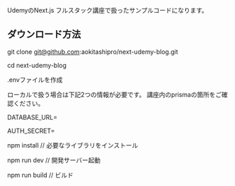 UdemyのNext.js フルスタック講座で扱ったサンプルコードになります。

## ダウンロード方法

git clone git@github.com:aokitashipro/next-udemy-blog.git

cd next-udemy-blog

.envファイルを作成

ローカルで扱う場合は下記2つの情報が必要です。
講座内のprismaの箇所をご確認ください。

DATABASE_URL=

AUTH_SECRET=

npm install  // 必要なライブラリをインストール

npm run dev // 開発サーバー起動

npm run build // ビルド

